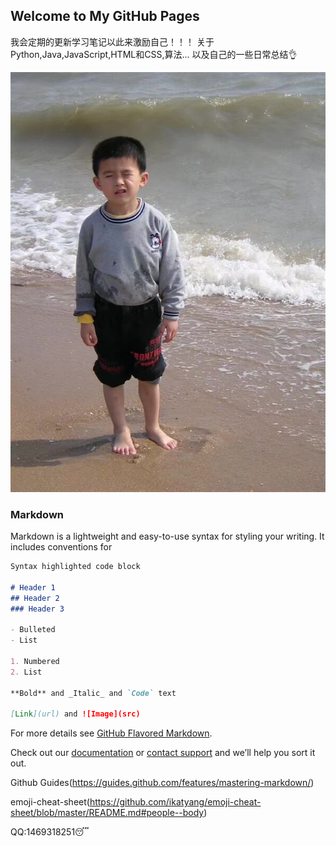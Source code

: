 ## Welcome to My GitHub Pages

我会定期的更新学习笔记以此来激励自己！！！
关于Python,Java,JavaScript,HTML和CSS,算法...
以及自己的一些日常总结:ok_hand:

![](https://github.com/wushiwe-beep/wushiwe-beep.github.io/blob/main/res/QQ%E5%9B%BE%E7%89%8720210513001504.jpg)

### Markdown

Markdown is a lightweight and easy-to-use syntax for styling your writing. It includes conventions for
```markdown
Syntax highlighted code block

# Header 1
## Header 2
### Header 3

- Bulleted
- List

1. Numbered
2. List

**Bold** and _Italic_ and `Code` text

[Link](url) and ![Image](src)
```

For more details see [GitHub Flavored Markdown](https://guides.github.com/features/mastering-markdown/).

 Check out our [documentation](https://docs.github.com/categories/github-pages-basics/) or [contact support](https://support.github.com/contact) and we’ll help you sort it out.
 
 Github Guides(https://guides.github.com/features/mastering-markdown/)
 
 emoji-cheat-sheet(https://github.com/ikatyang/emoji-cheat-sheet/blob/master/README.md#people--body)
 
QQ:1469318251:sleeping:
